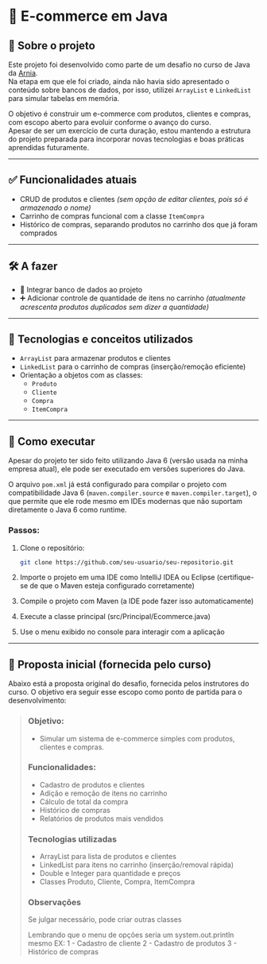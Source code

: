 # 🛒 E-commerce em Java

## 📌 Sobre o projeto

Este projeto foi desenvolvido como parte de um desafio no curso de Java da [Arnia](https://arnia.com.br/).  
Na etapa em que ele foi criado, ainda não havia sido apresentado o conteúdo sobre bancos de dados, por isso, utilizei `ArrayList` e `LinkedList` para simular tabelas em memória.

O objetivo é construir um e-commerce com produtos, clientes e compras, com escopo aberto para evoluir conforme o avanço do curso.  
Apesar de ser um exercício de curta duração, estou mantendo a estrutura do projeto preparada para incorporar novas tecnologias e boas práticas aprendidas futuramente.

---

## ✅ Funcionalidades atuais

- CRUD de produtos e clientes *(sem opção de editar clientes, pois só é armazenado o nome)*
- Carrinho de compras funcional com a classe `ItemCompra`
- Histórico de compras, separando produtos no carrinho dos que já foram comprados

---

## 🛠️ A fazer

- 🔗 Integrar banco de dados ao projeto  
- ➕ Adicionar controle de quantidade de itens no carrinho  *(atualmente acrescenta produtos duplicados sem dizer a quantidade)*

---

## 🧪 Tecnologias e conceitos utilizados

- `ArrayList` para armazenar produtos e clientes  
- `LinkedList` para o carrinho de compras (inserção/remoção eficiente)  
- Orientação a objetos com as classes:
  - `Produto`
  - `Cliente`
  - `Compra`
  - `ItemCompra`

---

## 🚀 Como executar

Apesar do projeto ter sido feito utilizando Java 6 (versão usada na minha empresa atual), ele pode ser executado em versões superiores do Java.

O arquivo `pom.xml` já está configurado para compilar o projeto com compatibilidade Java 6 (`maven.compiler.source` e `maven.compiler.target`), o que permite que ele rode mesmo em IDEs modernas que não suportam diretamente o Java 6 como runtime.

### Passos:

1. Clone o repositório:
   ```bash
   git clone https://github.com/seu-usuario/seu-repositorio.git

2. Importe o projeto em uma IDE como IntelliJ IDEA ou Eclipse
(certifique-se de que o Maven esteja configurado corretamente)

3. Compile o projeto com Maven (a IDE pode fazer isso automaticamente)

4. Execute a classe principal (src/Principal/Ecommerce.java)

5. Use o menu exibido no console para interagir com a aplicação

---

## 🧾 Proposta inicial (fornecida pelo curso)

Abaixo está a proposta original do desafio, fornecida pelos instrutores do curso.
O objetivo era seguir esse escopo como ponto de partida para o desenvolvimento:

> ### Objetivo:
> - Simular um sistema de e-commerce simples com produtos, clientes e compras.
> 
> ### Funcionalidades:
> - Cadastro de produtos e clientes
> - Adição e remoção de itens no carrinho
> - Cálculo de total da compra
> - Histórico de compras
> - Relatórios de produtos mais vendidos
> 
> ### Tecnologias utilizadas
> - ArrayList para lista de produtos e clientes
> - LinkedList para itens no carrinho (inserção/removal rápida)
> - Double e Integer para quantidade e preços
> - Classes Produto, Cliente, Compra, ItemCompra
> 
> 
> ### Observações
> Se julgar necessário, pode criar outras classes
> 
> Lembrando que o menu de opções seria um system.out.println mesmo 
> EX:
> 1 - Cadastro de cliente
> 2 - Cadastro de produtos
> 3 - Histórico de compras
